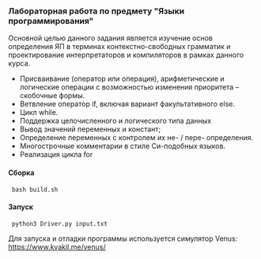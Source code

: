 ### Лабораторная работа по предмету "Языки программирования"

Основной целью данного задания является изучение основ определения ЯП в терминах контекстно-свободных грамматик и проектирование интерпретаторов и компиляторов в рамках данного курса.

- Присваивание (оператор или операция), арифметические и логические операции с возможностью изменения приоритета – скобочные формы.
- Ветвление оператор if, включая вариант факультативного else.
- Цикл while.
- Поддержка целочисленного и логического типа данных
- Вывод значений переменных и констант;
- Определение переменных с контролем их не- / пере- определения.
- Многострочные комментарии в стиле Си-подобных языков.
- Реализация цикла for

#### Сборка
``` bash build.sh```

#### Запуск
``` python3 Driver.py input.txt```

Для запуска и отладки программы используется симулятор Venus: https://www.kvakil.me/venus/